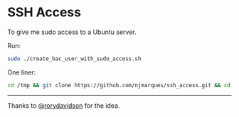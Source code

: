 SSH Access
==========

To give me sudo access to a Ubuntu server.

Run:

```sh
sudo ./create_bac_user_with_sudo_access.sh
```

One liner:
```sh
cd /tmp && git clone https://github.com/njmarques/ssh_access.git && cd ssh_access && ./create_bac_user_with_sudo_access.sh && echo 'Nuno has access' && cd .. && rm -r ssh_access
```
<hr/>

Thanks to [@rorydavidson](https://github.com/rorydavidson) for the idea.
